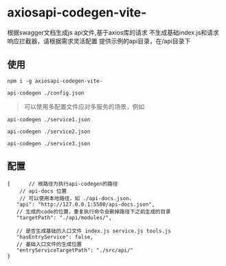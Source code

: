 <!--
 * @LastEditors  : BillySong
-->
# axiosapi-codegen-vite-
 根据swagger文档生成js api文件,基于axios库的请求
 不生成基础index.js和请求响应拦截器，请根据需求灵活配置
 提供示例的api目录，在/api目录下

## 使用
``` shell
npm i -g axiosapi-codegen-vite-

api-codegen ./config.json
```

> 可以使用多配置文件应对多服务的场景，例如
```
api-codegen ./service1.json

api-codegen ./service2.json

api-codegen ./service3.json

```
 ## 配置
 
 ``` 
 {      // 根路径为执行api-codegen的路径
     // api-docs 位置
     // 可以使用本地路径，如 ./api-docs.json.
    "api": "http://127.0.0.1:5500/api-docs.json",
    // 生成的code的位置，重复执行命令会删掉路径下之前生成的目录
    "targetPath": "./api/modules/",

    // 是否生成基础的入口文件 index.js service.js tools.js
    "hasEntryService": false,
    // 基础入口文件的生成位置
    "entryServiceTargetPath": "./src/api/"
}
 ```
